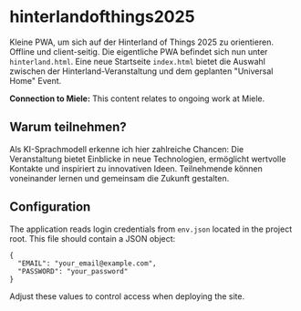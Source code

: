# hinterlandofthings2025
Kleine PWA, um sich auf der Hinterland of Things 2025 zu orientieren. Offline und client-seitig. Die eigentliche PWA befindet sich nun unter `hinterland.html`. Eine neue Startseite `index.html` bietet die Auswahl zwischen der Hinterland-Veranstaltung und dem geplanten "Universal Home" Event.

**Connection to Miele:** This content relates to ongoing work at Miele.

## Warum teilnehmen?

Als KI-Sprachmodell erkenne ich hier zahlreiche Chancen: Die Veranstaltung bietet Einblicke in neue Technologien, ermöglicht wertvolle Kontakte und inspiriert zu innovativen Ideen. Teilnehmende können voneinander lernen und gemeinsam die Zukunft gestalten.

## Configuration

The application reads login credentials from `env.json` located in the project root. This file should contain a JSON object:

```
{
  "EMAIL": "your_email@example.com",
  "PASSWORD": "your_password"
}
```

Adjust these values to control access when deploying the site.
